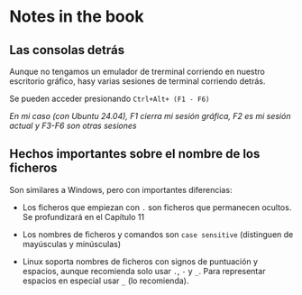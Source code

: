 # Notes in the book

## Las consolas detrás

Aunque no tengamos un emulador de trerminal corriendo en nuestro escritorio gráfico, hasy varias sesiones de terminal corriendo detrás.

Se pueden acceder presionando `Ctrl+Alt+ (F1 - F6)`

*En mi caso (con Ubuntu 24.04), F1 cierra mi sesión gráfica, F2 es mi sesión actual y F3-F6 son otras sesiones*

## Hechos importantes sobre el nombre de los ficheros

Son similares a Windows, pero con importantes diferencias:
 
 -  Los ficheros que empiezan con `.` son ficheros que permanecen ocultos. Se profundizará en el Capítulo 11

 -  Los nombres de ficheros y comandos son `case sensitive` (distinguen de mayúsculas y minúsculas)
 -  Linux soporta nombres de ficheros con signos de puntuación y espacios, aunque recomienda solo usar `.`, `-` y `_`. Para representar espacios en especial usar `_` (lo recomienda).